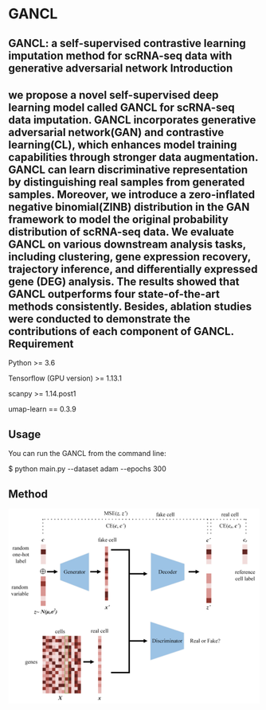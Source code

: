 # GANCL
GANCL: a self-supervised contrastive learning imputation method for scRNA-seq data with generative adversarial network
Introduction
-----
we propose a novel self-supervised deep learning model called GANCL for scRNA-seq data imputation. GANCL incorporates generative adversarial network(GAN) and contrastive learning(CL), which enhances model training capabilities through stronger data augmentation. GANCL can learn discriminative representation by distinguishing real samples from generated samples. Moreover, we introduce a zero-inflated negative binomial(ZINB) distribution in the GAN framework to model the original probability distribution of scRNA-seq data. We evaluate GANCL on various downstream analysis tasks, including clustering, gene expression recovery, trajectory inference, and differentially expressed gene (DEG) analysis. The results showed that GANCL outperforms four state-of-the-art methods consistently. Besides, ablation studies were conducted to demonstrate the contributions of each component of GANCL.
Requirement
-----
Python >= 3.6

Tensorflow (GPU version) >= 1.13.1

scanpy >= 1.14.post1

umap-learn == 0.3.9


Usage
-----
You can run the GANCL from the command line:

$ python main.py --dataset adam --epochs 300

Method
-----
![model](https://github.com/rafa-nadal/scSemiGAN/blob/main/result/method_color1.png)

